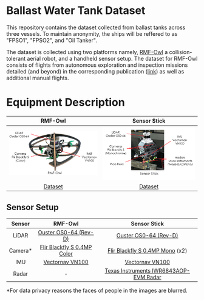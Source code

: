 # Ballast Water Tank Dataset

This repository contains the dataset collected from ballast tanks across three vessels. To maintain anonymity, the ships will be reffered to as "FPSO1", "FPSO2", and "Oil Tanker".

The dataset is collected using two platforms namely, [RMF-Owl](https://ieeexplore.ieee.org/document/9836115) a collision-tolerant aerial robot, and a handheld sensor setup. The dataset for RMF-Owl consists of flights from autonomous exploration and inspection missions detailed (and beyond) in the corresponding publication ([link](https://arxiv.org/abs/2311.03838)) as well as additional manual flights.

# Equipment Description

RMF-Owl | Sensor Stick 
|:-------------------------:|:-------------------------:|
|![](images/rmf-owl.png)  |  ![](images/sensor_stick.png) |
|[Dataset](./rmf-owl.md) | [Dataset](./sensor_stick.md)|

## Sensor Setup
Sensor  | RMF-Owl         | Sensor Stick               
:------:|:---------------:|:---------------------:
LiDAR   | [Ouster OS0-64 (Rev-D)](https://ouster.com/products/hardware/os0-lidar-sensor)   | [Ouster OS0-64 (Rev-D)](https://ouster.com/products/hardware/os0-lidar-sensor)        
Camera*  | [Flir Blackfly S 0.4MP Color](https://www.flir.eu/products/blackfly-s-usb3/?vertical=machine+vision&segment=iis) | [Flir Blackfly S 0.4MP Mono](https://www.flir.eu/products/blackfly-s-gige/?model=BFS-PGE-04S2M-CS&vertical=machine+vision&segment=iis) (x2)   
IMU     | [Vectornav VN100](https://www.vectornav.com/products/detail/vn-100) | [Vectornav VN100](https://www.vectornav.com/products/detail/vn-100)   
Radar   | -               | [Texas Instruments IWR6843AOP-EVM Radar](https://www.ti.com/tool/IWR6843AOPEVM)

*For data privacy reasons the faces of people in the images are blurred.
